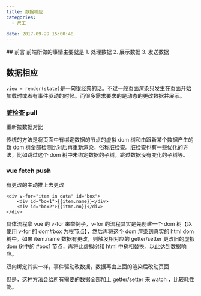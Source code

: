 ```yaml
---
title: 数据响应
categories:
  - 尺工
  
date: 2017-09-29 15:00:48
---
```

<p></p>
<!-- more -->
## 前言
前端所做的事情主要就是 
1. 处理数据
2. 展示数据
3. 发送数据

## 数据相应

`view = render(state)`是一句很经典的话。不过一般页面渲染只发生在页面开始加载时或者有事件驱动的时候。而很多需求要求的是动态的更改数据并展示。

### 脏检查 pull
重新拉数据对比

传统的方法是将页面中有绑定数据的节点的虚拟 dom 树和由跟新某个数据产生的新 dom 树全部检测比对后再重新渲染，俗称脏检查。脏检查也有一些优化的方法，比如跳过这个 dom 树中未绑定数据的子树，跳过数据没有变化的子树等。


### vue fetch push
有更改的主动推上去更改

```
<div v-for="item in data" id="box">
	<div id="box1">{{item.name}}</div>
	<div id="box2">{{itme.no}}</div>	
</div>	

```
具体流程拿 vue 的 v-for 来举例子，v-for 的流程其实是先创建一个 dom 树【以使用 v-for 的 dom#box 为根节点】，然后再将这个 dom 渲染到真实的 html dom 树中。如果 item.name 数据有更改，则触发相对应的 getter/setter 更改旧的虚拟 dom 树中的 #box1 节点，再将此虚拟树和 html 中树相替换。以此达到数据响应。




双向绑定其实一样，事件驱动改数据，数据再由上面的渲染后改动页面

但是，这种方法会给所有需要的数据全部加上 getter/setter 来 watch ，比较耗性能。

